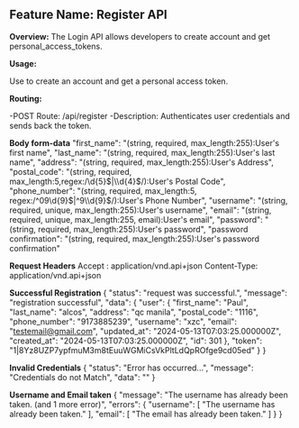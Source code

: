 ## Feature Name: Register API

**Overview:**
The Login API allows developers to create account and get personal_access_tokens.

**Usage:**

Use to create an account and get a personal access token.

**Routing:**

-POST Route: /api/register
-Description: Authenticates user credentials and sends back the token.

**Body form-data**
"first_name": "(string, required, max_length:255):User's first name",
"last_name": "(string, required, max_length:255):User's last name",
"address": "(string, required, max_length:255):User's Address",
"postal_code": "(string, required, max_length:5,regex:/\\d{5}$|\\d{4}$/):User's Postal Code",
"phone_number": "(string, required, max_length:5, regex:/^09\\d{9}$|^9\\d{9}$/):User's Phone Number",
"username": "(string, required, unique, max_length:255):User's username",
"email": "(string, required, unique, max_length:255, email):User's email",
"password": "(string, required, max_length:255):User's password",
"password confirmation": "(string, required, max_length:255):User's password confirmation"

**Request Headers**
Accept : application/vnd.api+json
Content-Type: application/vnd.api+json

**Successful Registration**
{
"status": "request was successful.",
"message": "registration successful",
"data": {
"user": {
"first_name": "Paul",
"last_name": "alcos",
"address": "qc manila",
"postal_code": "1116",
"phone_number": "9173885239",
"username": "xzc",
"email": "testemail@gmail.com",
"updated_at": "2024-05-13T07:03:25.000000Z",
"created_at": "2024-05-13T07:03:25.000000Z",
"id": 301
},
"token": "1|8Yz8UZP7ypfmuM3m8tEuuWGMiCsVkPltLdQpROfge9cd05ed"
}
}

**Invalid Credentials**
{
"status": "Error has occurred...",
"message": "Credentials do not Match",
"data": ""
}

**Username and Email taken**
{
"message": "The username has already been taken. (and 1 more error)",
"errors": {
"username": [
"The username has already been taken."
],
"email": [
"The email has already been taken."
]
}
}
